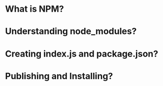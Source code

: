 # What is NPM?

# Understanding node_modules?

# Creating index.js and package.json?

# Publishing and Installing?
